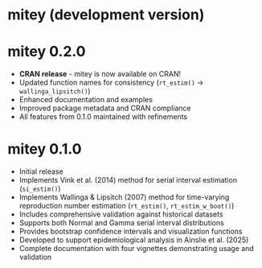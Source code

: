 # mitey (development version)

# mitey 0.2.0

* **CRAN release** - mitey is now available on CRAN!
* Updated function names for consistency (`rt_estim()` → `wallinga_lipsitch()`)
* Enhanced documentation and examples  
* Improved package metadata and CRAN compliance
* All features from 0.1.0 maintained with refinements

# mitey 0.1.0

* Initial release
* Implements Vink et al. (2014) method for serial interval estimation (`si_estim()`)
* Implements Wallinga & Lipsitch (2007) method for time-varying reproduction number estimation (`rt_estim()`, `rt_estim_w_boot()`)
* Includes comprehensive validation against historical datasets
* Supports both Normal and Gamma serial interval distributions
* Provides bootstrap confidence intervals and visualization functions
* Developed to support epidemiological analysis in Ainslie et al. (2025)
* Complete documentation with four vignettes demonstrating usage and validation
